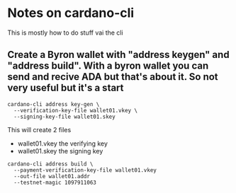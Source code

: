 # Notes on cardano-cli

This is mostly how to do stuff vai the cli

## Create a Byron wallet with "address keygen" and "address build". With a byron wallet you can send and recive ADA but that's about it. So not very useful but it's a start

```
cardano-cli address key-gen \
  --verification-key-file wallet01.vkey \
  --signing-key-file wallet01.skey
```

This will create 2 files
* wallet01.vkey the verifying key 
* wallet01.skey the signing key

```
cardano-cli address build \
  --payment-verification-key-file wallet01.vkey
  --out-file wallet01.addr
  --testnet-magic 1097911063
```
